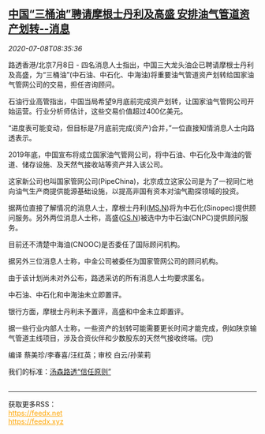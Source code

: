 <!--1594200194000-->
[中国“三桶油”聘请摩根士丹利及高盛 安排油气管道资产划转--消息](https://cn.reuters.com/article/chinese-oil-giants-0708-wedn-idCNKBS24912S)
------

<div><i>2020-07-08T08:35:36</i></div><div class="StandardArticleBody_body"><p>路透香港/北京7月8日 - 四名消息人士指出，中国三大龙头油企已聘请摩根士丹利及高盛，为“三桶油”(中石油、中石化、中海油)将重要油气管道资产划转给国家油气管网公司的交易，担任咨询顾问。 </p><p>石油行业高管指出，中国当局希望9月底前完成资产划转，让国家油气管网公司开始运营。行业分析师估计，这些交易价值超过400亿美元。 </p><p>“进度表可能变动，但目标是7月底前完成(资产)合并，”一位直接知情消息人士向路透表示。 </p><p>2019年底，中国宣布将成立国家油气管网公司，将中石油、中石化及中海油的管道、储存设施、及天然气接收站等资产并入该公司。 </p><p>这家新公司也叫国家管网公司(PipeChina)，北京成立这家公司是为了一视同仁地向油气生产商提供能源基础设施，以提高非国有资本对油气勘探领域的投资。 </p><p>据两位直接了解情况的消息人士，摩根士丹利(<span id="symbol_MS.N_0"><a href="//www.reuters.com/companies/MS.N">MS.N</a></span>)将为中石化(Sinopec)提供顾问服务。另外两位消息人士称，高盛(<span id="symbol_GS.N_1"><a href="//www.reuters.com/companies/GS.N">GS.N</a></span>)被选中为中石油(CNPC)提供顾问服务。 </p><p>目前还不清楚中海油(CNOOC)是否委任了国际顾问机构。 </p><p>据另外三位消息人士称，中金公司被委任为国家管网公司的顾问机构。 </p><p>由于该计划尚未对外公布，路透采访的所有消息人士均要求匿名。 </p><p>中石油、中石化和中海油未立即置评。 </p><p>银行方面，摩根士丹利未予置评，高盛和中金未立即置评。 </p><p>据一些行业内部人士称，一些资产的划转可能需要更长时间才能完成，例如陕京输气管道主线项目，涉及合资伙伴和少数股东的天然气接收终端。(完) </p><div class="Attribution_container"><div class="Attribution_attribution"><p class="Attribution_content">编译 蔡美珍/李春喜/汪红英；审校 白云/孙茉莉 </p></div></div><div class="StandardArticleBody_trustBadgeContainer"><span class="StandardArticleBody_trustBadgeTitle">我们的标准：</span><span class="trustBadgeUrl"><a href="https://www.thomsonreuters.cn/content/dam/openweb/documents/pdf/china/brochures/about-us-1.pdf">汤森路透“信任原则”</a></span></div></div><br><hr><div>获取更多RSS：<br><a href="https://feedx.net" style="color:orange" target="_blank">https://feedx.net</a> <br><a href="https://feedx.xyz" style="color:orange" target="_blank">https://feedx.xyz</a><br></div>
